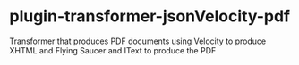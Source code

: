 plugin-transformer-jsonVelocity-pdf
===================================

Transformer that produces PDF documents using Velocity to produce XHTML and Flying Saucer and IText to produce the PDF